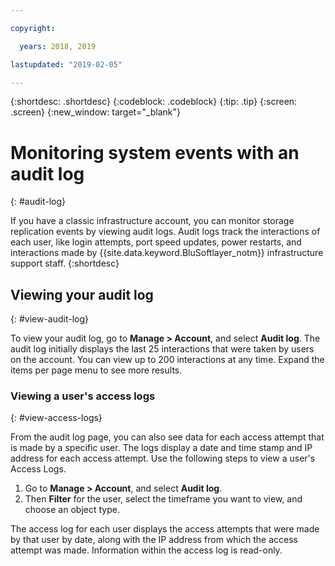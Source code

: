 ```yaml
---

copyright:

  years: 2018, 2019

lastupdated: "2019-02-05"

---
```


{:shortdesc: .shortdesc}
{:codeblock: .codeblock}
{:tip: .tip}
{:screen: .screen}
{:new_window: target="_blank"}


# Monitoring system events with an audit log
{: #audit-log}

If you have a classic infrastructure account, you can monitor storage replication events by viewing audit logs. Audit logs track the interactions of each user, like login attempts, port speed updates, power restarts, and interactions made by {{site.data.keyword.BluSoftlayer_notm}} infrastructure support staff.
{:shortdesc}


## Viewing your audit log
{: #view-audit-log}

To view your audit log, go to **Manage > Account**, and select **Audit log**. The audit log initially displays the last 25 interactions that were taken by users on the account. You can view up to 200 interactions at any time. Expand the items per page menu to see more results. 

### Viewing a user's access logs
{: #view-access-logs}

From the audit log page, you can also see data for each access attempt that is made by a specific user. The logs display a date and time stamp and IP address for each access attempt. Use the following steps to view a user's Access Logs.

1. Go to **Manage > Account**, and select **Audit log**. 
2. Then **Filter** for the user, select the timeframe you want to view, and choose an object type.  

The access log for each user displays the access attempts that were made by that user by date, along with the IP address from which the access attempt was made. Information within the access log is read-only. 
